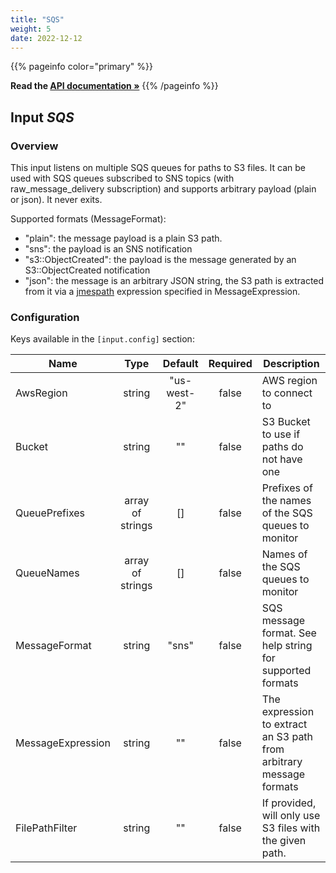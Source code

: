 ```yaml
---
title: "SQS"
weight: 5
date: 2022-12-12
---
```

{{% pageinfo color="primary" %}}

**Read the [API documentation &raquo;](https://pkg.go.dev/github.com/AdRoll/baker/input#SQS)**
{{% /pageinfo %}}

## Input *SQS*

### Overview
This input listens on multiple SQS queues for paths to S3 files.
It can be used with SQS queues subscribed to SNS topics (with raw_message_delivery subscription) and supports arbitrary payload (plain or json).
It never exits.

Supported formats (MessageFormat):
 - "plain": the message payload is a plain S3 path.
 - "sns": the payload is an SNS notification
 - "s3::ObjectCreated": the payload is the message generated by an S3::ObjectCreated notification
 - "json": the message is an arbitrary JSON string, the S3 path is extracted from it via a [jmespath](https://jmespath.org/) expression specified in MessageExpression.
 

### Configuration

Keys available in the `[input.config]` section:

|Name|Type|Default|Required|Description|
|----|:--:|:-----:|:------:|-----------|
| AwsRegion| string| "us-west-2"| false| AWS region to connect to|
| Bucket| string| ""| false| S3 Bucket to use if paths do not have one|
| QueuePrefixes| array of strings| []| false| Prefixes of the names of the SQS queues to monitor|
| QueueNames| array of strings| []| false| Names of the SQS queues to monitor|
| MessageFormat| string| "sns"| false| SQS message format. See help string for supported formats|
| MessageExpression| string| ""| false| The expression to extract an S3 path from arbitrary message formats|
| FilePathFilter| string| ""| false| If provided, will only use S3 files with the given path.|

